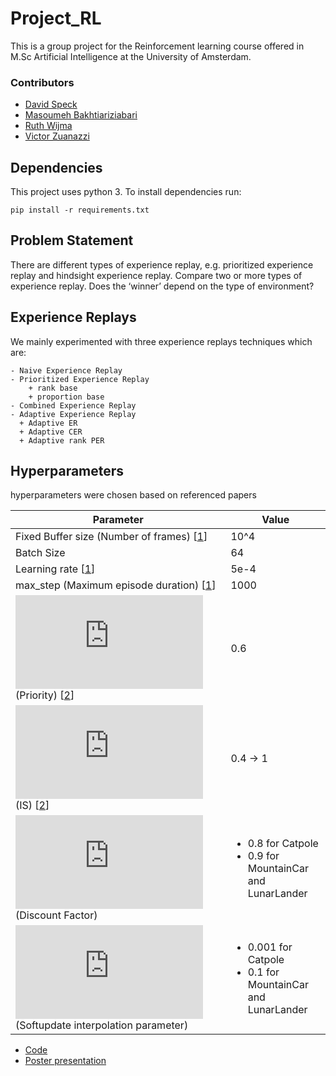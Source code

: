 # Project_RL

This is a group project for the Reinforcement learning course offered in M.Sc Artificial Intelligence 
at the University of Amsterdam.

### Contributors
* [David Speck](https://github.com/Saduras)
* [Masoumeh Bakhtiariziabari](https://github.com/mbakhtiariz)
* [Ruth Wijma](https://github.com/rwq)
* [Victor Zuanazzi](https://github.com/VictorZuanazzi)

## Dependencies

This project uses python 3. To install dependencies run:
```
pip install -r requirements.txt
```

## Problem Statement

There are different types of experience replay, e.g. prioritized experience replay and hindsight experience replay. Compare two or more types of experience replay. Does the ‘winner’ depend on the type of environment?

## Experience Replays
We mainly experimented with three experience replays techniques which are:
```
- Naive Experience Replay 
- Prioritized Experience Replay
    + rank base
    + proportion base
- Combined Experience Replay
- Adaptive Experience Replay 
  + Adaptive ER
  + Adaptive CER
  + Adaptive rank PER

```

## Hyperparameters
hyperparameters were chosen based on referenced papers 


| Parameter  | Value |
| ------------- | ------------- |
| Fixed Buffer size (Number of frames) [[1](https://arxiv.org/pdf/1712.01275.pdf)]  | 10^4 |
| Batch Size  | 64 |
| Learning rate [[1](https://arxiv.org/pdf/1712.01275.pdf)] | 5e-4 |
| max_step (Maximum episode duration) [[1](https://arxiv.org/pdf/1712.01275.pdf)]  | 1000 |
| ![img](http://latex.codecogs.com/svg.latex?%5Calpha%0D%0A) (Priority) [[2](https://arxiv.org/pdf/1511.05952.pdf)]  | 0.6 |
| ![img](http://latex.codecogs.com/svg.latex?%5Cbeta)  (IS) [[2](https://arxiv.org/pdf/1511.05952.pdf)]  | 0.4 -> 1 |
| ![img](https://latex.codecogs.com/gif.latex?%5Cgamma)  (Discount Factor)  | <ul><li>0.8 for Catpole</li><li>0.9 for MountainCar and LunarLander</li></ul> |
| ![img](https://latex.codecogs.com/gif.latex?%5Ctau)  (Softupdate interpolation parameter)  | <ul><li>0.001 for Catpole</li><li>0.1 for MountainCar and LunarLander</li></ul> |







* [Code](code/)
* [Poster presentation](Poster.pdf)

